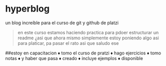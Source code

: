 # hyperblog  
un blog increíble para el curso de git y github de platzi
>en este curso estamos haciendo practica para pdoer estructurar un readme ¿asi que ahora mismo simplemente estoy poniendo algo asi para platicar, pa pasar el rato asi que saludo ese

##estoy en capacitacion
&diams; tomo el curso de pratzi
&diams; hago ejercicios
&diams; tomo notas
&diams; y haber que pasa
&diams; creado
&diams; incluye ejemplos
&diams; disponible